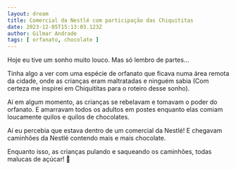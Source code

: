 ```yaml
---
layout: dream
title: Comercial da Nestlé com participação das Chiquititas
date: 2023-12-05T15:13:03.123Z
author: Gilmar Andrade
tags: [ orfanato, chocolate ]
---
```


Hoje eu tive um sonho muito louco. Mas só lembro de partes...

Tinha algo a ver com uma espécie de orfanato que ficava numa área remota da cidade, onde as crianças eram maltratadas e ninguém sabia (Com certeza me inspirei em Chiquititas para o roteiro desse sonho).

Aí em algum momento, as crianças se rebelavam e tomavam o poder do orfanato. E amarravam todos os adultos em postes enquanto elas comiam loucamente quilos e quilos de chocolates.

Aí eu percebia que estava dentro de um comercial da Nestlé! E chegavam caminhões da Nestlé contendo mais e mais chocolate.

Enquanto isso, as crianças pulando e saqueando os caminhões, todas malucas de açúcar! 🤣
